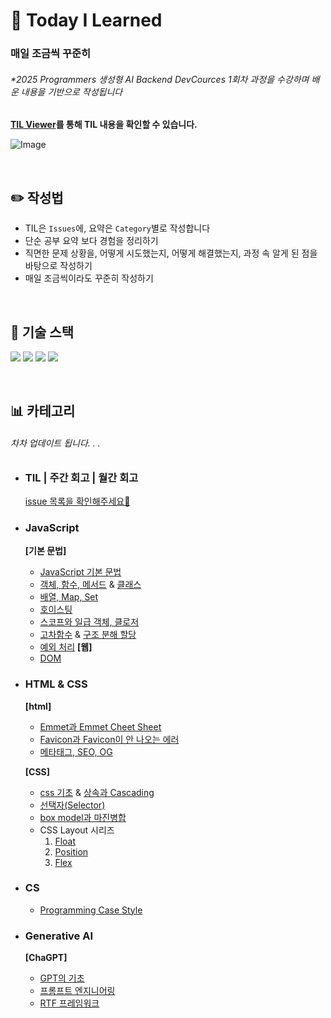 # 📅 Today I Learned

### 매일 조금씩 꾸준히

###### _\*2025 Programmers 생성형 AI Backend DevCources 1회차 과정을 수강하며 배운 내용을 기반으로 작성됩니다_

<b> [TIL Viewer](https://s0ooo0k.github.io/TIL/)를 통해 TIL 내용을 확인할 수 있습니다. </b>

![Image](https://github.com/user-attachments/assets/ee78b1bb-4b03-4eb3-b6cc-2ce61edd6c28)

<br>

## ✏️ 작성법

- TIL은 `Issues`에, 요약은 `Category`별로 작성합니다
- 단순 공부 요약 보다 경험을 정리하기
- 직면한 문제 상황을, 어떻게 시도했는지, 어떻게 해결했는지, 과정 속 알게 된 점을 바탕으로 작성하기
- 매일 조금씩이라도 꾸준히 작성하기

<br>

## 🔋 기술 스택

<img src="https://img.shields.io/badge/Django-092E20?style=for-the-badge&logo=Django&logoColor=white"> <img src="https://img.shields.io/badge/Python-3776AB?style=for-the-badge&logo=Python&logoColor=white"> <img src="https://img.shields.io/badge/HTML-E34F26?style=for-the-badge&logo=HTML5&logoColor=white"> <img src="https://img.shields.io/badge/javascript-F7DF1E?style=for-the-badge&logo=javascrpipt&logoColor=white">

<br>

## 📊 카테고리

###### 차차 업데이트 됩니다. . .

- ### TIL | 주간 회고 | 월간 회고

  [issue 목록을 확인해주세요🚀](https://github.com/s0ooo0k/TIL/issues)

- ### JavaScript
  **[기본 문법]**
  - [JavaScript 기본 문법](https://github.com/s0ooo0k/TIL/blob/main/JavaScript/basic_syntax/basic.md)
  - [객체, 함수, 메서드](https://github.com/s0ooo0k/TIL/blob/main/JavaScript/basic_syntax/Function_Method.md) & [클래스](https://github.com/s0ooo0k/TIL/blob/main/JavaScript/basic_syntax/Class.md)
  - [배열, Map, Set](https://github.com/s0ooo0k/TIL/blob/main/JavaScript/basic_syntax/Array_Map_Set.md)
  - [호이스팅](https://github.com/s0ooo0k/TIL/blob/main/JavaScript/basic_syntax/Hoisting.md)
  - [스코프와 일급 객체, 클로저](https://github.com/s0ooo0k/TIL/blob/main/JavaScript/basic_syntax/Hoisting.md)
  - [고차함수](https://github.com/s0ooo0k/TIL/blob/main/JavaScript/basic_syntax/Highorder_Function.md) & [구조 분해 할당](https://github.com/s0ooo0k/TIL/blob/main/JavaScript/basic_syntax/destructuring_assignment.md)
  - [예외 처리](https://github.com/s0ooo0k/TIL/blob/main/JavaScript/basic_syntax/trycatch_throw.md)
  **[웹]**
  - [DOM](https://github.com/s0ooo0k/TIL/blob/main/JavaScript/web/DOM.md)
- ### HTML & CSS

  **[html]**

  - [Emmet과 Emmet Cheet Sheet](https://github.com/s0ooo0k/TIL/blob/main/html_css/html/html_emmet.md)
  - [Favicon과 Favicon이 안 나오는 에러](https://github.com/s0ooo0k/TIL/blob/main/html_css/html/Favicon.md)
  - [메타태그, SEO, OG](https://github.com/s0ooo0k/TIL/blob/main/html_css/html/MetaTag_SEO_OG.md)

  **[CSS]**

  - [css 기초](https://github.com/s0ooo0k/TIL/blob/main/html_css/css/css_basic.md) & [상속과 Cascading](https://github.com/s0ooo0k/TIL/blob/main/html_css/css/cascading.md)
  - [선택자(Selector)](https://github.com/s0ooo0k/TIL/blob/main/html_css/css/selector.md)
  - [box model과 마진병합](https://github.com/s0ooo0k/TIL/blob/main/html_css/css/box_model.md)
  - CSS Layout 시리즈
    1. [Float](https://github.com/s0ooo0k/TIL/blob/main/html_css/css/layout_float.md)
    2. [Position](https://github.com/s0ooo0k/TIL/blob/main/html_css/css/layout_position.md)
    3. [Flex](https://github.com/s0ooo0k/TIL/blob/main/html_css/css/layout_flex.md)

- ### CS

  - [Programming Case Style](https://github.com/s0ooo0k/TIL/blob/main/CS/Case_Style.md)

- ### Generative AI
  **[ChaGPT]**
  - [GPT의 기초](https://github.com/s0ooo0k/TIL/blob/main/Generative%20AI/ChatGPT/ChatGPT_basic.md)
  - [프롬프트 엔지니어링](https://github.com/s0ooo0k/TIL/blob/main/Generative%20AI/ChatGPT/Prompt_Engineering.md)
  - [RTF 프레임워크](https://github.com/s0ooo0k/TIL/blob/main/Generative%20AI/ChatGPT/RTF_Framewok.md)
    <br>
